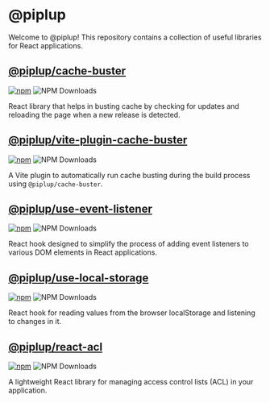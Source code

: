 # @piplup

Welcome to @piplup! This repository contains a collection of useful libraries for React applications.

## [@piplup/cache-buster](./packages/cache-buster/README.md)

[![npm](https://img.shields.io/npm/v/@piplup/cache-buster)](https://www.npmjs.com/package/@piplup/cache-buster)
![NPM Downloads](https://img.shields.io/npm/dt/@piplup/cache-buster)

React library that helps in busting cache by checking for updates and reloading the page when a new release is detected.

## [@piplup/vite-plugin-cache-buster](./packages/vite-plugin-cache-buster/README.md)

[![npm](https://img.shields.io/npm/v/@piplup/vite-plugin-cache-buster)](https://www.npmjs.com/package/@piplup/vite-plugin-cache-buster)
![NPM Downloads](https://img.shields.io/npm/dt/@piplup/vite-plugin-cache-buster)

A Vite plugin to automatically run cache busting during the build process using `@piplup/cache-buster`.

## [@piplup/use-event-listener](./packages/use-event-listener/README.md)

[![npm](https://img.shields.io/npm/v/@piplup/use-event-listener)](https://www.npmjs.com/package/@piplup/use-event-listener)
![NPM Downloads](https://img.shields.io/npm/dt/@piplup/use-event-listener)

React hook designed to simplify the process of adding event listeners to various DOM elements in React applications.

## [@piplup/use-local-storage](./packages/use-local-storage/README.md)

[![npm](https://img.shields.io/npm/v/@piplup/use-local-storage)](https://www.npmjs.com/package/@piplup/use-local-storage)
![NPM Downloads](https://img.shields.io/npm/dt/@piplup/use-local-storage)

React hook for reading values from the browser localStorage and listening to changes in it.

## [@piplup/react-acl](./packages/react-acl/README.md)

[![npm](https://img.shields.io/npm/v/@piplup/react-acl)](https://www.npmjs.com/package/@piplup/react-acl)
![NPM Downloads](https://img.shields.io/npm/dt/@piplup/react-acl)

A lightweight React library for managing access control lists (ACL) in your application.
